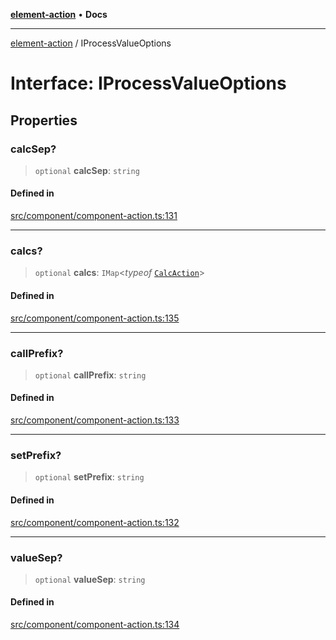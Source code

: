 [**element-action**](../README.md) • **Docs**

***

[element-action](../globals.md) / IProcessValueOptions

# Interface: IProcessValueOptions

## Properties

### calcSep?

> `optional` **calcSep**: `string`

#### Defined in

[src/component/component-action.ts:131](https://github.com/mksunny1/active-component/blob/ab3eae5e00c8ea5a02ab14e0fd89ac76a2d7babd/src/component/component-action.ts#L131)

***

### calcs?

> `optional` **calcs**: `IMap`\<*typeof* [`CalcAction`](../classes/CalcAction.md)\>

#### Defined in

[src/component/component-action.ts:135](https://github.com/mksunny1/active-component/blob/ab3eae5e00c8ea5a02ab14e0fd89ac76a2d7babd/src/component/component-action.ts#L135)

***

### callPrefix?

> `optional` **callPrefix**: `string`

#### Defined in

[src/component/component-action.ts:133](https://github.com/mksunny1/active-component/blob/ab3eae5e00c8ea5a02ab14e0fd89ac76a2d7babd/src/component/component-action.ts#L133)

***

### setPrefix?

> `optional` **setPrefix**: `string`

#### Defined in

[src/component/component-action.ts:132](https://github.com/mksunny1/active-component/blob/ab3eae5e00c8ea5a02ab14e0fd89ac76a2d7babd/src/component/component-action.ts#L132)

***

### valueSep?

> `optional` **valueSep**: `string`

#### Defined in

[src/component/component-action.ts:134](https://github.com/mksunny1/active-component/blob/ab3eae5e00c8ea5a02ab14e0fd89ac76a2d7babd/src/component/component-action.ts#L134)
